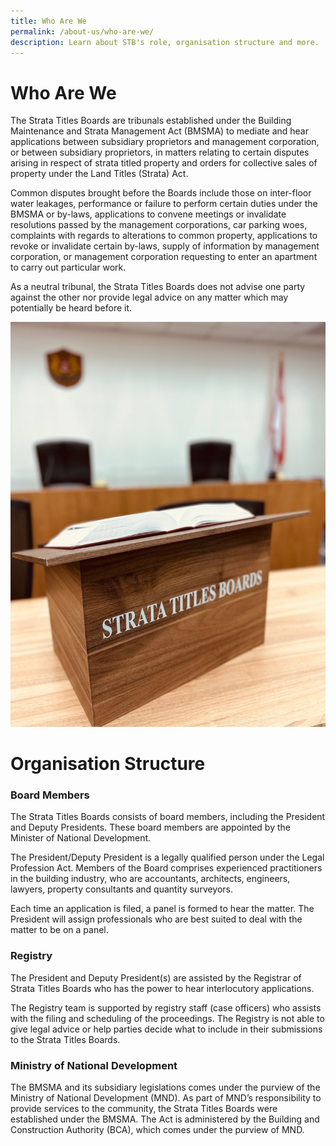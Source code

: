 ```yaml
---
title: Who Are We
permalink: /about-us/who-are-we/
description: Learn about STB's role, organisation structure and more.
---
```

# **Who Are We**
The Strata Titles Boards are tribunals established under the Building Maintenance and Strata Management Act (BMSMA) to mediate and hear applications between subsidiary proprietors and management corporation, or between subsidiary proprietors, in matters relating to certain disputes arising in respect of strata titled property and orders for collective sales of property under the Land Titles (Strata) Act.

Common disputes brought before the Boards include those on inter-floor water leakages, performance or failure to perform certain duties under the BMSMA or by-laws, applications to convene meetings or invalidate resolutions passed by the management corporations, car parking woes, complaints with regards to alterations to common property, applications to revoke or invalidate certain by-laws, supply of information by management corporation, or management corporation requesting to enter an apartment to carry out particular work.

As a neutral tribunal, the Strata Titles Boards does not advise one party against the other nor provide legal advice on any matter which may potentially be heard before it.

![](/images/strata-titles-boards.jpg)

# **Organisation Structure**
### Board Members

The Strata Titles Boards consists of board members, including the President and Deputy Presidents. These board members are appointed by the Minister of National Development.

The President/Deputy President is a legally qualified person under the Legal Profession Act. Members of the Board comprises experienced practitioners in the building industry, who are accountants, architects, engineers, lawyers, property consultants and quantity surveyors.

Each time an application is filed, a panel is formed to hear the matter. The President will assign professionals who are best suited to deal with the matter to be on a panel.

### Registry

The President and Deputy President(s) are assisted by the Registrar of Strata Titles Boards who has the power to hear interlocutory applications.

The Registry team is supported by registry staff (case officers) who assists with the filing and scheduling of the proceedings. The Registry is not able to give legal advice or help parties decide what to include in their submissions to the Strata Titles Boards.

### Ministry of National Development

The BMSMA and its subsidiary legislations comes under the purview of the Ministry of National Development (MND). As part of MND’s responsibility to provide services to the community, the Strata Titles Boards were established under the BMSMA. The Act is administered by the Building and Construction Authority (BCA), which comes under the purview of MND.

